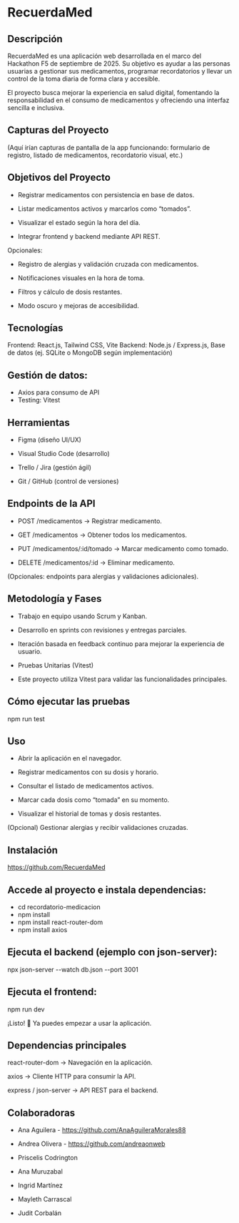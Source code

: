 # RecuerdaMed

## Descripción

RecuerdaMed es una aplicación web desarrollada en el marco del Hackathon F5 de septiembre de 2025. Su objetivo es ayudar a las personas usuarias a gestionar sus medicamentos, programar recordatorios y llevar un control de la toma diaria de forma clara y accesible.

El proyecto busca mejorar la experiencia en salud digital, fomentando la responsabilidad en el consumo de medicamentos y ofreciendo una interfaz sencilla e inclusiva.

## Capturas del Proyecto

(Aquí irían capturas de pantalla de la app funcionando: formulario de registro, listado de medicamentos, recordatorio visual, etc.)

## Objetivos del Proyecto

- Registrar medicamentos con persistencia en base de datos.

- Listar medicamentos activos y marcarlos como “tomados”.

- Visualizar el estado según la hora del día.

- Integrar frontend y backend mediante API REST.

Opcionales:

- Registro de alergias y validación cruzada con medicamentos.

- Notificaciones visuales en la hora de toma.

- Filtros y cálculo de dosis restantes.

- Modo oscuro y mejoras de accesibilidad.

## Tecnologías

Frontend: React.js, Tailwind CSS, Vite
Backend: Node.js / Express.js, Base de datos (ej. SQLite o MongoDB según implementación)

## Gestión de datos: 

- Axios para consumo de API
- Testing: Vitest

## Herramientas

- Figma (diseño UI/UX)

- Visual Studio Code (desarrollo)

- Trello / Jira (gestión ágil)

- Git / GitHub (control de versiones)

## Endpoints de la API

- POST /medicamentos → Registrar medicamento.

- GET /medicamentos → Obtener todos los medicamentos.

- PUT /medicamentos/:id/tomado → Marcar medicamento como tomado.

- DELETE /medicamentos/:id → Eliminar medicamento.

(Opcionales: endpoints para alergias y validaciones adicionales).

## Metodología y Fases

- Trabajo en equipo usando Scrum y Kanban.

- Desarrollo en sprints con revisiones y entregas parciales.

- Iteración basada en feedback continuo para mejorar la experiencia de usuario.

- Pruebas Unitarias (Vitest)

- Este proyecto utiliza Vitest para validar las funcionalidades principales.

## Cómo ejecutar las pruebas
npm run test

## Uso

- Abrir la aplicación en el navegador.

- Registrar medicamentos con su dosis y horario.

- Consultar el listado de medicamentos activos.

- Marcar cada dosis como “tomada” en su momento.

- Visualizar el historial de tomas y dosis restantes.

(Opcional) Gestionar alergias y recibir validaciones cruzadas.

## Instalación

https://github.com/RecuerdaMed


## Accede al proyecto e instala dependencias:

- cd recordatorio-medicacion
- npm install
- npm install react-router-dom
- npm install axios


## Ejecuta el backend (ejemplo con json-server):

npx json-server --watch db.json --port 3001


## Ejecuta el frontend:

npm run dev


¡Listo! 🎉 Ya puedes empezar a usar la aplicación.

## Dependencias principales

react-router-dom → Navegación en la aplicación.

axios → Cliente HTTP para consumir la API.

express / json-server → API REST para el backend.

## Colaboradoras

- Ana Aguilera - https://github.com/AnaAguileraMorales88 

- Andrea Olivera - https://github.com/andreaonweb

- Priscelis Codrington

- Ana Muruzabal

- Ingrid Martínez

- Mayleth Carrascal

- Judit Corbalán

